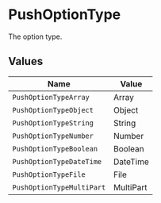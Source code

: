 # PushOptionType

The option type.


## Values

| Name                      | Value                     |
| ------------------------- | ------------------------- |
| `PushOptionTypeArray`     | Array                     |
| `PushOptionTypeObject`    | Object                    |
| `PushOptionTypeString`    | String                    |
| `PushOptionTypeNumber`    | Number                    |
| `PushOptionTypeBoolean`   | Boolean                   |
| `PushOptionTypeDateTime`  | DateTime                  |
| `PushOptionTypeFile`      | File                      |
| `PushOptionTypeMultiPart` | MultiPart                 |